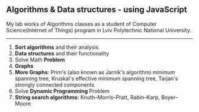 
## Algorithms & Data structures - using JavaScript

   My lab works of Algorithms classes as a student of Computer Science(Internet of Things) program in Lviv Polytechnic National University.
   
---

1. __Sort algorithms__ and their analysis
2. **Data structures** and their functionality 
3. Solve Math **Problem**
4. **Graphs**
5. **More Graphs**: Prim's (also known as Jarník's algorithm) minimum spanning tree,  Kruskal's effective minimum spanning tree, Tarjan's strongly connected components
6. Solve **Dynamic Programming** Problem
7. **String search algorithms:** Knuth–Morris–Pratt, Rabin–Karp, Boyer–Moore 
